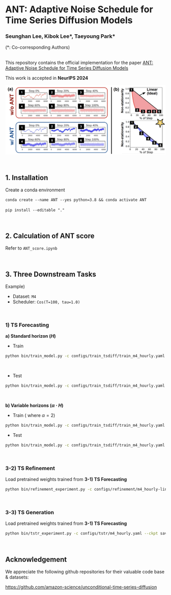 # ANT: Adaptive Noise Schedule for Time Series Diffusion Models

### Seunghan Lee, Kibok Lee*, Taeyoung Park*

(*: Co-corresponding Authors)
<br>
<br>

This repository contains the official implementation for the paper [ANT: Adaptive Noise Schedule for Time Series Diffusion Models](https://openreview.net/forum?id=pAsQSWlDUf)

This work is accepted in **NeurIPS 2024**



<p align="center">
<img src="./figures/ANT.png"  alt="" align=center />
</p>


<br>

## 1. Installation

Create a conda environment

```
conda create --name ANT --yes python=3.8 && conda activate ANT

pip install --editable "."
```

<br>

## 2. Calculation of ANT score

Refer to `ANT_score.ipynb`

<br>

## 3. Three Downstream Tasks

Example)

- Dataset: `M4`
- Scheduler: `Cos(T=100, tau=1.0)`

<br>

### 1) TS Forecasting

**a) Standard horizon ($H$)**

- Train

```sh
python bin/train_model.py -c configs/train_tsdiff/train_m4_hourly.yaml --schedule cosine --tau 1.0 --timesteps 100 --time_embed 1 --is_train 1 --train_scale 1
```

<br>

- Test

```sh
python bin/train_model.py -c configs/train_tsdiff/train_m4_hourly.yaml --schedule cosine --tau 1.0 --timesteps 100 --time_embed 1 --is_train 0 --test_scale 16.0 --train_scale 1
```

<br>

**b) Variable horizons ($\alpha \cdot H$)**

- Train ( where $\alpha=2$)

```sh
python bin/train_model.py -c configs/train_tsdiff/train_m4_hourly.yaml --schedule cosine --tau 1.0 --timesteps 100 --pred_alpha 2.0 --time_embed 1 --is_train 1 --train_scale 1
```

- Test

```sh
python bin/train_model.py -c configs/train_tsdiff/train_m4_hourly.yaml --schedule cosine --tau 1.0 --timesteps 100 --pred_alpha 2.0 --time_embed 1 --is_train 0 --test_scale 32.0 --train_scale 1
```

<br>

### 3-2) TS Refinement

Load pretrained weights trained from **3-1) TS Forecasting**

```sh
python bin/refinement_experiment.py -c configs/refinement/m4_hourly-linear.yaml --timesteps 100 --schedule cosine --tau 1.0 --time_embed 1 --ckpt saved_weights/results_T100_cosine_1.0_w_DE/m4_hourly/lightning_logs/version_0/checkpoints/last.ckpt
```

<br>

### 3-3) TS Generation

Load pretrained weights trained from **3-1) TS Forecasting**

```sh
python bin/tstr_experiment.py -c configs/tstr/m4_hourly.yaml --ckpt saved_weights/results_T50_linear_0.0_wo_DE/m4_hourly/lightning_logs/version_0/checkpoints/last.ckpt --schedule cosine --timesteps 100 --tau 1.0 --time_embed 1
```

<br>

## Acknowledgement

We appreciate the following github repositories for their valuable code base & datasets:

https://github.com/amazon-science/unconditional-time-series-diffusion
